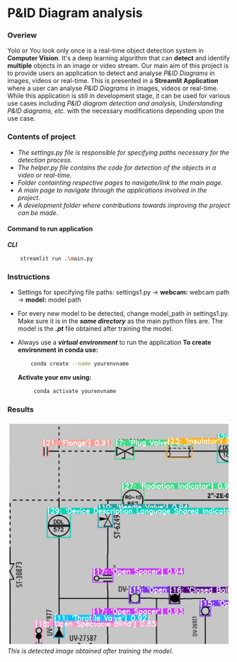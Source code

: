 # P&ID Diagram analysis
### Overiew
Yolo or You look only once is a real-time object detection system in **Computer Vision**. It's a deep learning algorithm that can **detect** and identify **multiple** objects in an image or video stream.
Our main aim of this project is to provide users an application to detect and analyse *P&ID Diagrams* in images, videos or real-time.
This is presented in a **Streamlit Application** where a user can analyse *P&ID Diagrams* in images, videos or real-time.
While this application is still in development stage, it can be used for various use cases including *P&ID diagram detection and analysis, Understanding P&ID diagrams, etc.* with the necessary modifications depending upon the use case.

### Contents of project
- *The settings.py file is responsible for specifying paths necessary for the detection process.*
- *The helper.py file contains the code for detection of the objects in a video or real-time.*
- *Folder containting respective pages to navigate/link to the main page.*
- *A main page to navigate through the applications involved in the project.*
- *A development folder where contributions towards improving the project can be made.* 

#### Command to run application

***CLI***
```bash
    streamlit run .\main.py
```  

### Instructions
- Settings for specifying file paths: settings1.py
    -> **webcam:** webcam path
    -> **model:** model path 
- For every new model to be detected, change model_path in settings1.py. Make sure   it     is in the ***same directory*** as the main python files are. The model is the ***.pt*** file obtained after training the model.
- Always use a ***virtual environment*** to run the application
    **To create environment in conda use:**
    ```bash
        conda create --name yourenvname
    ```

    **Activate your env using:**
    ```bash
         conda activate yourenvname
    ```
        

### Results

![](result.jpg)
*This is detected image obtained after training the model.*